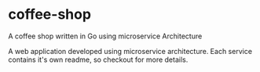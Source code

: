 # coffee-shop
A coffee shop written in Go using microservice Architecture

A web application developed using microservice architecture. Each service contains it's own readme, so checkout for more details.
